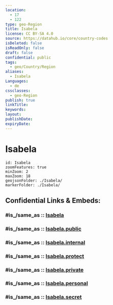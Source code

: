 ```yaml
---
location:
  - 17
  - 122
type: geo-Region
title: Isabela
license: CC BY-SA 4.0
source: https://datahub.io/core/country-codes
isDeleted: false
isReadOnly: false
draft: false
confidential: public
tags:
  - geo/Country/Region
aliases:
  - Isabela
Languages:
  - de
cssclasses:
  - geo-Region
publish: true
linkTitle:
keywords:
layout:
publishDate:
expiryDate:
---
```


# Isabela

```leaflet
id: Isabela
zoomFeatures: true 
minZoom: 2 
maxZoom: 18
geojsonFolder: ./Isabela/
markerFolder: ./Isabela/
```


## Confidential Links & Embeds: 

### #is_/same_as :: [Isabela](/_Standards/Earth/Continent/Asia/Asia~South~East/Malay_Archipelago/Philippines/Regions~Philippines/Isabela.md) 

### #is_/same_as :: [Isabela.public](/_public/Earth/Continent/Asia/Asia~South~East/Malay_Archipelago/Philippines/Regions~Philippines/Isabela.public.md) 

### #is_/same_as :: [Isabela.internal](/_internal/Earth/Continent/Asia/Asia~South~East/Malay_Archipelago/Philippines/Regions~Philippines/Isabela.internal.md) 

### #is_/same_as :: [Isabela.protect](/_protect/Earth/Continent/Asia/Asia~South~East/Malay_Archipelago/Philippines/Regions~Philippines/Isabela.protect.md) 

### #is_/same_as :: [Isabela.private](/_private/Earth/Continent/Asia/Asia~South~East/Malay_Archipelago/Philippines/Regions~Philippines/Isabela.private.md) 

### #is_/same_as :: [Isabela.personal](/_personal/Earth/Continent/Asia/Asia~South~East/Malay_Archipelago/Philippines/Regions~Philippines/Isabela.personal.md) 

### #is_/same_as :: [Isabela.secret](/_secret/Earth/Continent/Asia/Asia~South~East/Malay_Archipelago/Philippines/Regions~Philippines/Isabela.secret.md)

